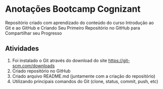 # Anotações Bootcamp Cognizant

Repositório criado com aprendizado do conteúdo do curso
Introdução ao Git e ao GitHub e Criando Seu Primeiro Repositório
no GitHub para Compartilhar seu Progresso

## Atividades
1. Foi instalado o Git através do download do site https://git-scm.com/downloads
2. Criado repositório no GitHub
3. Criado arquivo README.md (juntamente com a criação do repositório)
4. Utilizando principais comandos do Git (clone, status, commit, push, etc)
